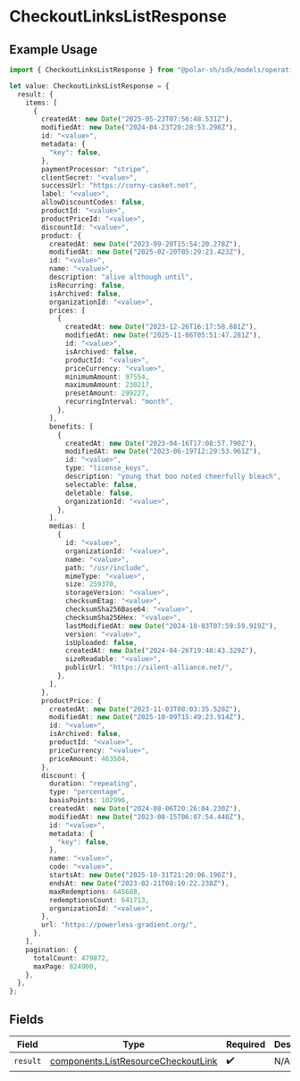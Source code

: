 # CheckoutLinksListResponse

## Example Usage

```typescript
import { CheckoutLinksListResponse } from "@polar-sh/sdk/models/operations/checkoutlinkslist.js";

let value: CheckoutLinksListResponse = {
  result: {
    items: [
      {
        createdAt: new Date("2025-05-23T07:56:48.531Z"),
        modifiedAt: new Date("2024-04-23T20:28:53.298Z"),
        id: "<value>",
        metadata: {
          "key": false,
        },
        paymentProcessor: "stripe",
        clientSecret: "<value>",
        successUrl: "https://corny-casket.net",
        label: "<value>",
        allowDiscountCodes: false,
        productId: "<value>",
        productPriceId: "<value>",
        discountId: "<value>",
        product: {
          createdAt: new Date("2023-09-20T15:54:20.278Z"),
          modifiedAt: new Date("2025-02-20T05:29:23.423Z"),
          id: "<value>",
          name: "<value>",
          description: "alive although until",
          isRecurring: false,
          isArchived: false,
          organizationId: "<value>",
          prices: [
            {
              createdAt: new Date("2023-12-26T16:17:58.881Z"),
              modifiedAt: new Date("2025-11-06T05:51:47.281Z"),
              id: "<value>",
              isArchived: false,
              productId: "<value>",
              priceCurrency: "<value>",
              minimumAmount: 97554,
              maximumAmount: 230217,
              presetAmount: 299227,
              recurringInterval: "month",
            },
          ],
          benefits: [
            {
              createdAt: new Date("2023-04-16T17:08:57.790Z"),
              modifiedAt: new Date("2023-06-19T12:29:53.961Z"),
              id: "<value>",
              type: "license_keys",
              description: "young that boo noted cheerfully bleach",
              selectable: false,
              deletable: false,
              organizationId: "<value>",
            },
          ],
          medias: [
            {
              id: "<value>",
              organizationId: "<value>",
              name: "<value>",
              path: "/usr/include",
              mimeType: "<value>",
              size: 259370,
              storageVersion: "<value>",
              checksumEtag: "<value>",
              checksumSha256Base64: "<value>",
              checksumSha256Hex: "<value>",
              lastModifiedAt: new Date("2024-10-03T07:59:59.919Z"),
              version: "<value>",
              isUploaded: false,
              createdAt: new Date("2024-04-26T19:48:43.329Z"),
              sizeReadable: "<value>",
              publicUrl: "https://silent-alliance.net/",
            },
          ],
        },
        productPrice: {
          createdAt: new Date("2023-11-03T08:03:35.528Z"),
          modifiedAt: new Date("2025-10-09T15:49:23.914Z"),
          id: "<value>",
          isArchived: false,
          productId: "<value>",
          priceCurrency: "<value>",
          priceAmount: 463504,
        },
        discount: {
          duration: "repeating",
          type: "percentage",
          basisPoints: 102996,
          createdAt: new Date("2024-08-06T20:26:04.230Z"),
          modifiedAt: new Date("2023-08-15T06:07:54.440Z"),
          id: "<value>",
          metadata: {
            "key": false,
          },
          name: "<value>",
          code: "<value>",
          startsAt: new Date("2025-10-31T21:20:06.190Z"),
          endsAt: new Date("2023-02-21T08:10:22.238Z"),
          maxRedemptions: 645688,
          redemptionsCount: 641713,
          organizationId: "<value>",
        },
        url: "https://powerless-gradient.org/",
      },
    ],
    pagination: {
      totalCount: 479872,
      maxPage: 824900,
    },
  },
};
```

## Fields

| Field                                                                                      | Type                                                                                       | Required                                                                                   | Description                                                                                |
| ------------------------------------------------------------------------------------------ | ------------------------------------------------------------------------------------------ | ------------------------------------------------------------------------------------------ | ------------------------------------------------------------------------------------------ |
| `result`                                                                                   | [components.ListResourceCheckoutLink](../../models/components/listresourcecheckoutlink.md) | :heavy_check_mark:                                                                         | N/A                                                                                        |